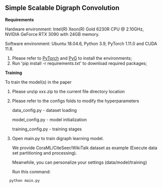 ## Simple Scalable Digraph Convolution

**Requirements**

Hardware environment: Intel(R) Xeon(R) Gold 6230R CPU @ 2.10GHz, NVIDIA GeForce RTX 3090 with 24GB memory.

Software environment: Ubuntu 18.04.6, Python 3.9, PyTorch 1.11.0 and CUDA 11.8.

1. Please refer to [PyTorch](https://pytorch.org/get-started/locally/) and [PyG](https://pytorch-geometric.readthedocs.io/en/latest/notes/installation.html) to install the environments;
2. Run 'pip install -r requirements.txt' to download required packages;

**Training**

To train the model(s) in the paper

1. Please unzip xxx.zip to the current file directory location

2. Please refer to the configs folds to modify the hyperparameters 

   data_config.py - dataset loading

   model_config.py - model initialization  

   training_config.py - training stages

3. Open main.py to train digraph learning model.

    We provide CoraML/CiteSeer/WikiTalk dataset as example (Execute data set partitioning and processing).

    Meanwhile, you can personalize your settings (data/model/training)

    Run this command:

```python
  python main.py
```
